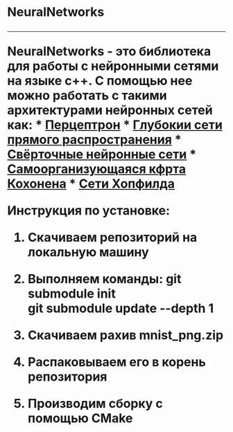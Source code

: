 <h1> NeuralNetworks

***
NeuralNetworks - это библиотека для работы с нейронными сетями на языке c++.
С помощью нее можно работать с такими архитектурами нейронных сетей как: 
    * [Перцептрон](https://ru.wikipedia.org/wiki/%D0%9F%D0%B5%D1%80%D1%86%D0%B5%D0%BF%D1%82%D1%80%D0%BE%D0%BD)
    * [Глубокии сети прямого распространения](https://neuralnet.info/chapter/%D0%BE%D1%81%D0%BD%D0%BE%D0%B2%D1%8B-%D0%B8%D0%BD%D1%81/)
    * [Свёрточные нейронные сети](https://ru.wikipedia.org/wiki/%D0%A1%D0%B2%D1%91%D1%80%D1%82%D0%BE%D1%87%D0%BD%D0%B0%D1%8F_%D0%BD%D0%B5%D0%B9%D1%80%D0%BE%D0%BD%D0%BD%D0%B0%D1%8F_%D1%81%D0%B5%D1%82%D1%8C)
    * [Самоорганизующаяся кфрта Кохонена](https://ru.wikipedia.org/wiki/%D0%A1%D0%B0%D0%BC%D0%BE%D0%BE%D1%80%D0%B3%D0%B0%D0%BD%D0%B8%D0%B7%D1%83%D1%8E%D1%89%D0%B0%D1%8F%D1%81%D1%8F_%D0%BA%D0%B0%D1%80%D1%82%D0%B0_%D0%9A%D0%BE%D1%85%D0%BE%D0%BD%D0%B5%D0%BD%D0%B0)
    * [Сети Хопфилда](https://ru.wikipedia.org/wiki/%D0%9D%D0%B5%D0%B9%D1%80%D0%BE%D0%BD%D0%BD%D0%B0%D1%8F_%D1%81%D0%B5%D1%82%D1%8C_%D0%A5%D0%BE%D0%BF%D1%84%D0%B8%D0%BB%D0%B4%D0%B0)

Инструкция по установке:

1. Скачиваем репозиторий на локальную машину

2. Выполняем команды:
  git submodule init \
  git submodule update --depth 1
  
3. Скачиваем рахив mnist_png.zip

4. Распаковываем его в корень репозитория

5. Производим сборку с помощью CMake
